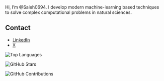 
Hi, I’m @Saleh0694. I develop modern machine-learning based techniques to solve complex computational problems in natural sciences.

## Contact
- [LinkedIn](https://www.linkedin.com/in/yahyasaleh/)
- [X](https://twitter.com/yahya_saleh94)

<!---
Saleh0694/Saleh0694 is a ✨ special ✨ repository because its `README.md` (this file) appears on your GitHub profile.
You can click the Preview link to take a look at your changes.
--->


![Top Languages](https://github-readme-stats.vercel.app/api/top-langs/?username=Saleh0694&layout=compact&theme=default)

![GitHub Stars](https://img.shields.io/github/stars/Saleh0694?affiliations=OWNER%2CCOLLABORATOR)

![GitHub Contributions](https://github-readme-streak-stats.herokuapp.com/?user=Saleh0694&theme=default)


